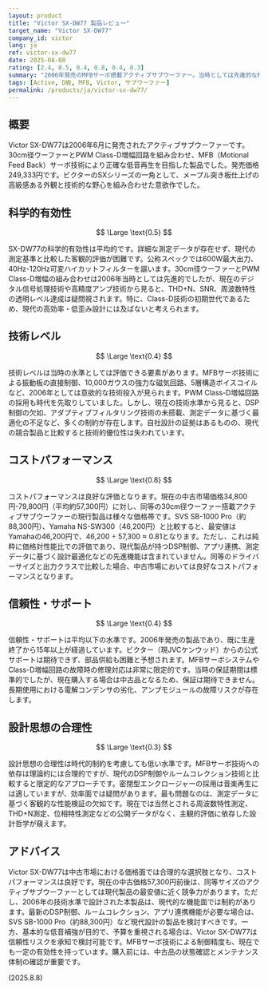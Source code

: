 ```yaml
---
layout: product
title: "Victor SX-DW77 製品レビュー"
target_name: "Victor SX-DW77"
company_id: victor
lang: ja
ref: victor-sx-dw77
date: 2025-08-08
rating: [2.4, 0.5, 0.4, 0.8, 0.4, 0.3]
summary: "2006年発売のMFBサーボ搭載アクティブサブウーファー。当時としては先進的なPWM Class-D増幅回路と600W出力を謳うが、現在の測定基準から見ると多くの面で時代遅れとなった製品で、詳細データが存在しません。"
tags: [Active, D級, MFB, Victor, サブウーファー]
permalink: /products/ja/victor-sx-dw77/
---
```

## 概要

Victor SX-DW77は2006年6月に発売されたアクティブサブウーファーです。30cm径ウーファーとPWM Class-D増幅回路を組み合わせ、MFB（Motional Feed Back）サーボ技術により正確な低音再生を目指した製品でした。発売価格249,333円です。ビクターのSXシリーズの一角として、メープル突き板仕上げの高級感ある外観と技術的な野心を組み合わせた意欲作でした。

## 科学的有効性

$$ \Large \text{0.5} $$

SX-DW77の科学的有効性は平均的です。詳細な測定データが存在せず、現代の測定基準と比較した客観的評価が困難です。公称スペックでは600W最大出力、40Hz-120Hz可変ハイカットフィルターを謳います。30cm径ウーファーとPWM Class-D増幅の組み合わせは2006年当時としては先進的でしたが、現在のデジタル信号処理技術や高精度アンプ技術から見ると、THD+N、SNR、周波数特性の透明レベル達成は疑問視されます。特に、Class-D技術の初期世代であるため、現代の高効率・低歪み設計には及ばないと考えられます。

## 技術レベル

$$ \Large \text{0.4} $$

技術レベルは当時の水準としては評価できる要素があります。MFBサーボ技術による振動板の直接制御、10,000ガウスの強力な磁気回路、5層構造ボイスコイルなど、2006年としては意欲的な技術投入が見られます。PWM Class-D増幅回路の採用も時代を先取りしていました。しかし、現在の技術水準から見ると、DSP制御の欠如、アダプティブフィルタリング技術の未搭載、測定データに基づく最適化の不足など、多くの制約が存在します。自社設計の証拠はあるものの、現代の競合製品と比較すると技術的優位性は失われています。

## コストパフォーマンス

$$ \Large \text{0.8} $$

コストパフォーマンスは良好な評価となります。現在の中古市場価格34,800円-79,800円（平均約57,300円）に対し、同等の30cm径ウーファー搭載アクティブサブウーファーの現行製品は様々な価格帯です。SVS SB-1000 Pro（約88,300円）、Yamaha NS-SW300（46,200円）と比較すると、最安値はYamahaの46,200円で、46,200 ÷ 57,300 ≈ 0.81となります。ただし、これは純粋に価格対性能比での評価であり、現代製品が持つDSP制御、アプリ連携、測定データに基づく設計最適化などの先進機能は含まれていません。同等のドライバーサイズと出力クラスで比較した場合、中古市場においては良好なコストパフォーマンスとなります。

## 信頼性・サポート

$$ \Large \text{0.4} $$

信頼性・サポートは平均以下の水準です。2006年発売の製品であり、既に生産終了から15年以上が経過しています。ビクター（現JVCケンウッド）からの公式サポートは期待できず、部品供給も困難と予想されます。MFBサーボシステムやClass-D増幅回路の故障時の修理対応は非常に限定的です。当時の保証期間は標準的でしたが、現在購入する場合は中古品となるため、保証は期待できません。長期使用における電解コンデンサの劣化、アンプモジュールの故障リスクが存在します。

## 設計思想の合理性

$$ \Large \text{0.3} $$

設計思想の合理性は時代的制約を考慮しても低い水準です。MFBサーボ技術への依存は理論的には合理的ですが、現代のDSP制御やルームコレクション技術と比較すると限定的なアプローチです。密閉型エンクロージャーの採用は音楽再生には適していますが、効率面では疑問があります。最も問題なのは、測定データに基づく客観的な性能検証の欠如です。現在では当然とされる周波数特性測定、THD+N測定、位相特性測定などの公開データがなく、主観的評価に依存した設計哲学が窺えます。

## アドバイス

Victor SX-DW77は中古市場における価格面では合理的な選択肢となり、コストパフォーマンスは良好です。現在の中古価格57,300円前後は、同等サイズのアクティブサブウーファーとしては現代製品の最安値に近く競争力があります。ただし、2006年の技術水準で設計された本製品は、現代的な機能面では制約があります。最新のDSP制御、ルームコレクション、アプリ連携機能が必要な場合は、SVS SB-1000 Pro（約88,300円）など現代設計の製品を検討すべきです。一方、基本的な低音補強が目的で、予算を重視される場合は、Victor SX-DW77は信頼性リスクを承知で検討可能です。MFBサーボ技術による制御精度も、現在でも一定の有効性を持っています。購入前には、中古品の状態確認とメンテナンス体制の確認が重要です。

(2025.8.8)
